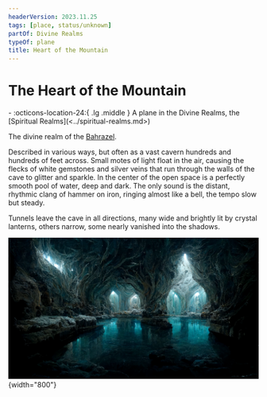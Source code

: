 ```yaml
---
headerVersion: 2023.11.25
tags: [place, status/unknown]
partOf: Divine Realms
typeOf: plane
title: Heart of the Mountain
---
```

# The Heart of the Mountain
<div class="grid cards ext-narrow-margin ext-one-column" markdown>
-    :octicons-location-24:{ .lg .middle } A plane in the Divine Realms, the [Spiritual Realms](<../spiritual-realms.md>)  
</div>


The divine realm of the [Bahrazel](<../../../gods/embodied-gods/bahrazel.md>). 

Described in various ways, but often as a vast cavern hundreds and hundreds of feet across. Small motes of light float in the air, causing the flecks of white gemstones and silver veins that run through the walls of the cave to glitter and sparkle. In the center of the open space is a perfectly smooth pool of water, deep and dark. The only sound is the distant, rhythmic clang of hammer on iron, ringing almost like a bell, the tempo slow but steady.

Tunnels leave the cave in all directions, many wide and brightly lit by crystal lanterns, others narrow, some nearly vanished into the shadows.

![Heart of the Mountain](../../../../assets/heart-of-the-mountain.png){width="800"}

